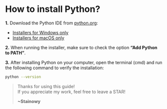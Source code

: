 # How to install Python?

**1.** Download the Python IDE from [python.org](https://www.python.org/downloads/):  
  - [Installers for Windows only](https://www.python.org/downloads/windows/)  
  - [Installers for macOS only](https://www.python.org/downloads/macos/)

**2.** When running the installer, make sure to check the option **“Add Python to PATH”**.

**3.** After installing Python on your computer, open the terminal (cmd) and run the following command to verify the installation:

```sh
python --version
```

> Thanks for using this guide!  
> If you appreciate my work, feel free to leave a STAR!
> 
> **~Stainowy**

